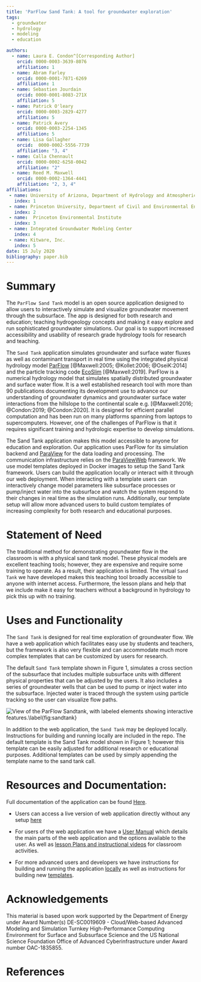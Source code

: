 ```yaml
---
title: 'ParFlow Sand Tank: A tool for groundwater exploration'
tags:
  - groundwater
  - hydrology
  - modeling
  - education

authors:
  - name: Laura E. Condon^[Corresponding Author]
    orcid: 0000-0003-3639-8076
    affiliation: 1
  - name: Abram Farley
    orcid: 0000-0001-7871-6269
    affiliation: 1
  - name: Sebastien Jourdain
    orcid: 0000-0001-8083-271X
    affiliation: 5
  - name: Patrick O'leary
    orcid: 0000-0003-2829-4277
    affiliation: 5
  - name: Patrick Avery
    orcid: 0000-0003-2254-1345
    affiliation: 5
  - name: Lisa Gallagher
    orcid:  0000-0002-5556-7739
    affiliation: "3, 4"
  - name: Calla Chennault
    orcid: 0000-0002-6258-0042
    affiliation: "2"
  - name: Reed M. Maxwell
    orcid: 0000-0002-1364-4441
    affiliation: "2, 3, 4"
affiliations:
 - name: University of Arizona, Department of Hydrology and Atmospheric Sciences
   index: 1
 - name: Princeton University, Department of Civil and Environmental Engineering
   index: 2
 - name:  Princeton Environmental Institute
   index: 3
 - name: Integrated Groundwater Modeling Center
   index: 4
 - name: Kitware, Inc.
   index: 5
date: 15 July 2020
bibliography: paper.bib
---
```


# Summary

The `ParFlow Sand Tank` model is an open source application designed to allow users to interactively simulate and visualize groundwater movement through the subsurface. The app is designed for both research and education; teaching hydrogeology concepts and making it easy explore and run sophisticated groundwater simulations. Our goal is to support increased accessibility and usability of research grade hydrology tools for research and teaching.

The `Sand Tank` application simulates groundwater and surface water fluxes as well as contaminant transport in real time using the integrated physical hydrology model [ParFlow](https://parflow.org/) [@Maxwell:2005; @Kollet:2006; @OseiK:2014] and the particle tracking code [EcoSlim](https://github.com/reedmaxwell/EcoSLIM) [@Maxwell:2019]. ParFlow is a numerical hydrology model that simulates spatially distributed groundwater and surface water flow. It is a well established research tool with more than 90 publications documenting its development use to advance our understanding of groundwater dynamics and groundwater surface water interactions from the hillslope to the continental scale e.g. [@Maxwell:2016; @Condon:2019; @Condon:2020]. It is designed for efficient parallel computation and has been run on many platforms spanning from laptops to supercomputers. However, one of the challenges of ParFlow is that it requires significant training and hydrologic expertise to develop simulations.   

The Sand Tank application makes this model accessible to anyone for education and exploration.  Our application uses ParFlow for its simulation backend and [ParaView](https://www.paraview.org/) for the data loading and processing. The communication infrastructure relies on the [ParaViewWeb](https://www.paraview.org/web/) framework. We use model templates deployed in Docker images to setup the Sand Tank framework. Users can build the application locally or interact with it through our web deployment. When interacting with a template users can interactively change model parameters like subsurface processes or pump/inject water into the subsurface and watch the system respond to their changes in real time as the simulation runs.  Additionally, our template setup will allow more advanced users to build custom templates of increasing complexity for both research and educational purposes.

# Statement of Need
The traditional method for demonstrating groundwater flow in the classroom is with a physical sand tank model. These physical models are excellent teaching tools; however, they are expensive and require some training to operate. As a result, their application is limited.  The virtual `Sand Tank` we have developed makes this teaching tool broadly accessible to anyone with internet access.  Furthermore, the lesson plans and help that we include make it easy for teachers without a background in hydrology to pick this up with no training.
 
# Uses and Functionality
The `Sand Tank` is designed for real time exploration of groundwater flow. We have a web application which facilitates easy use by students and teachers, but the framework is also very flexible and can accommodate much more complex templates that can be customized by users for research.

The default `Sand Tank` template shown in Figure 1, simulates a cross section of the subsurface that includes multiple subsurface units with different physical properties that can be adjusted by the users. It also includes a series of groundwater wells that can be used to pump or inject water into the subsurface. Injected water is traced through the system using particle tracking so the user can visualize flow paths.

![View of the ParFlow Sandtank, with labeled elements showing interactive features.\label{fig:sandtank}](SandTank_Figure.png)


In addition to the web application, the `Sand Tank` may be deployed locally. Instructions for building and running locally are included in the repo. The default template is the Sand Tank model shown in Figure 1; however this template can be easily adjusted for additional research or educational purposes.  Additional templates can be used by simply appending the template name to the sand tank call.

# Resources and Documentation:
Full documentation of the application can be found [Here](https://hydroframe.github.io/SandTank/).  

- Users can access a live version of web application directly without any setup [here](https://www.hydroframe.org/groundwater-education-tools)

- For users of the web application we have a [User Manual](https://www.hydroframe.org/sand-tank-user-manual) which details the main parts of the web application and the options available to the user. As well as [lesson Plans and instructional videos](https://www.hydroframe.org/lesson-plans) for classroom activities.

- For more advanced users and developers we have instructions for building and running the application [locally](https://hydroframe.github.io/SandTank/docs/run_application.html) as well as instructions for building new [templates](https://hydroframe.github.io/SandTank/docs/template.html).

# Acknowledgements

This material is based upon work supported by the Department of Energy under Award Number(s) DE-SC0019609 - Cloud/Web-based Advanced Modeling and Simulation Turnkey High-Performance Computing Environment for Surface and Subsurface Science and the US National Science Foundation Office of Advanced Cyberinfrastructure under Award number OAC-1835855.

# References

